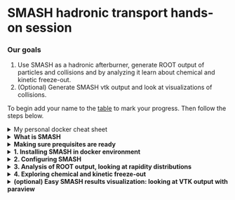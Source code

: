 # SMASH hadronic transport hands-on session

### Our goals
1. Use SMASH as a hadronic afterburner, generate ROOT output of particles and collisions
   and by analyzing it learn about chemical and kinetic freeze-out.
2. (Optional)
   Generate SMASH vtk output and look at visualizations of collisions.

To begin add your name to the [table](https://docs.google.com/spreadsheets/d/1f1M4vro1lFZnp80Dy0bE_XjYxMQid9oG9BgEMiO10-o/edit?usp=sharing) to mark your progress.
Then follow the steps below.

<details><summary> My personal docker cheat sheet </summary>
<p>

I'm very new with docker, so here I assemble commands that were useful for me:

```
  docker container ls -a        # List all containers
  docker system prune           # Remove all the stopped containers
  docker start -ai myJetscape   # Start JETSCAPE docker again after exiting

  # run JETSCAPE container on linux
  docker run -it -v ~/jetscape-docker:/home/jetscape-user --name myJetscape --user $(id -u):$(id -g) jetscape/base:v1.4

  # run JETSCAPE container on MAC
  docker run -it -v ~/jetscape-docker:/home/jetscape-user --name myJetscape jetscape/base:v1.4
```

</p>
</details>


<details><summary><b> What is SMASH </b></summary>
<p>

SMASH is a hadronic transport code. In JETSCAPE it simulates multiple hadron-hadron scatterings in the final dilute stage of the fireball evolution.
Look at the visualization at the [official SMASH webpage](https://smash-transport.github.io/). At the end of our session you might be able
to create similar visualizations, configure SMASH and analyze its output.

</p>
</details>



<details><summary><b> Making sure prequisites are ready </b></summary>
<p>

1. I assume that you have followed the [general school instructions](https://github.com/JETSCAPE/SummerSchool2020/blob/master/README.md) and have
docker installed. You really need docker to proceed.

Try the following command to make sure you are ready

```
    docker start -ai myJetscape
```


2. Having [ROOT](https://root.cern/install/) installed on your computer (not in docker space) is useful for this tutorial,
but it is not strictly necessary. If you have ROOT installed, then you will be able to perform analysis in a more visual way.

To test the installation try to run this outside of docker environment:

```
root -l
```

You should see a root command line. Try to type

```
new TBrowser
```

into this line and make sure you have a ROOT browser opening.

</p>
</details>


<details><summary><b> 1. Installing SMASH in docker environment </b></summary>
<p>

Go to the docker environment. If you didn't start it yet, start by

```
  docker start -ai myJetscape
```

Installing SMASH:

```
cd jetscape-docker/JETSCAPE/external_packages
./get_smash.sh
cd smash/smash_code/build
make smash
```

Now let's try to run SMASH. Starting default smash run:

```
./smash
```

Print out SMASH version:

```
./smash --version
```

Prints the list of all SMASH command line options

```
./smash --help
```

</p>
</details>



<details><summary><b> 2. Configuring SMASH </b></summary>
<p>
  What SMASH is going to simulate depends on what you ask it.
  By default it simulates a Au+Au collision at 1.23 GeV per nucleon in the lab frame.
  In the end we want to use SMASH as a hadronic afterburner, so let's learn to configure it.
  You can learn how to do it by yourself from the detailed [SMASH user guide](http://theory.gsi.de/~smash/userguide/1.8/),
  but this tutorial is intended to make your life a bit simpler. So let's go
  step by step.

  SMASH is controlled in two ways:

  - By configuration file\
    By default this file is called config.yaml. Let's copy
    it to JETSCAPE_school.yaml and make smash read configuration from it:

    ```
      cp config.yaml JETSCAPE_school.yaml
      ./smash --inputfile JETSCAPE_school.yaml
    ```

  - By command-line options\
    They can overrule the options in the file. For example,

    ```
      ./smash --inputfile JETSCAPE_school.yaml --config "General: {End_Time: 40.0}"
    ```
    will change the simulation end time from the 200 fm/c in the config to 40 fm/c.

  Now let us look inside the `JETSCAPE_school.yaml`. For now let's focus
  on the Output section:

  ```
    Output:
        Output_Interval: 10.0
        Particles:
            Format:          ["Oscar2013"]
  ```

  This means that SMASH is going to print out all the particles in
  Oscar2013 format (a simple human readable text), and if it is required to
  print out particles in the middle of the simulation, it will do so every 10.0 fm/c.
  By default SMASH will print out only particles in the end of the simulation.
  To make it actually print out particles every 10 fm/c we need to supply our config with
  an additional `Only_Final: No` option.

  ```
    Output:
        Output_Interval: 10.0
        Particles:
            Format:          ["Oscar2013"]
            Only_Final:      No
  ```

  ####Let's look at the results of our simulations

  By default SMASH output will be in the folders `data/0`, `data/1`, etc.
  Open the latest `data/?` folder and look at the files there.
  There is config.yaml there, it is just a full copy of SMASH configuration
  to keep record of what was done. And there is a `particle_lists.oscar` file. This is the one we want to look at.
  It contains the particles that SMASH generated. Open it and you should see something like this:

  ```
   #!OSCAR2013 particle_lists t x y z mass p0 px py pz pdg ID charge
   # Units: fm fm fm fm GeV GeV GeV GeV GeV none none e
   # SMASH-1.8
   # event 1 out 470
   200 -106.204 58.1653 -14.4014 0.938 1.26645138 -0.746754441 0.397353787 -0.092319454 2112 2364 0
   200 104.02 39.1754 98.0998 0.938 1.4867404 0.782602686 0.334508298 0.778582208 2212 907 1
   200 15.7665 -21.8512 -137.847 0.938 1.34280422 0.101448745 -0.118439561 -0.948134694 2212 2344 1
   ...
  ```

  You can analyse these results already using your favourite way to write scripts, but at this tutorial I want to show some
  convenient approaches to perform quick analysis without writing much code.
  For this we want output in a ROOT format.


  #### Let's generate ROOT output with more events for analysis

  Create a `config_SMASH_tutorial_collider.yaml` file with the following contents:

  ```
    Version: 1.8 # minimal SMASH version to use with this config file

    Logging:
        default: INFO

    General:
        Modus:          Collider
        Time_Step_Mode: Fixed
        Delta_Time:     0.1
        End_Time:       200.0
        Randomseed:     -1
        Nevents:        50

    Output:
        Output_Interval: 10.0
        Particles:
            Format:          ["Oscar2013", "Root"]

    Modi:
        Collider:
            Projectile:
                Particles: {2212: 79, 2112: 118} #Gold197
            Target:
                Particles: {2212: 79, 2112: 118} #Gold197

            E_Kin: 1.23
            Fermi_Motion: "frozen"
  ```

  This is almost the default configuration, but we have set `Nevents:  50` and added Root output.
  Run smash with this config:

  ```
    ./smash --inputfile config_SMASH_tutorial_collider.yaml
  ```


  Next we will look at the Root output.

</p>
</details>



<details><summary><b> 3. Analysis of ROOT output, looking at rapidity distributions </b></summary>
<p>


<details><summary> If you have ROOT installed on your computer (*not* in docker enviroment) </summary>
<p>

  1. Exit the docker environment by typing `exit`.
  2. Go to the `jetscape-docker/JETSCAPE/external_packages/smash/smash_code/build` folder
  3. Start ROOT and run the TBrowser:

     ```
       root -l
       new TBrowser
     ```

    This should open a browser. Use it to open the Root file `Particles.root` you generated previously from SMASH simulation.
    Remember, that by default SMASH output is in the latest of `data/0`, `data/1`, `data/?` folders.
    In the left panel of the browser you should see a tree called `particles`. Double-click on it and you will see many
    leaves. Double-click on a leaf shows a histogram. In this way you can see a distribution of x, y, z coordinates,
    times of output, particle energies p0, and momenta px, py, pz.
  4. Enter commands in the `Command(local)` panel, for example:

     ```
       particles->Draw("0.5 * log((p0+pz)/(p0-pz))","pdgcode == 2212", "E");
     ```

     Now left-click on the histogram canvas to update it.
</p>
</details>



Suppose that you do not have ROOT installed on your laptop or something didn't work well with your TBrowser.
You still have ROOT in your docker environment, just some nice visuals are not going to work. The way to proceed is the following.

1. Make sure you are in the docker environment. If not then run `docker start -ai myJetscape` to enter it.
2. Go to the `jetscape-docker/JETSCAPE/external_packages/smash/smash_code/build` folder
3. In the docker environment run

   ```
     root -l
   ```

   This should start a ROOT shell. You will see a `root [0]` prompt.


   Let's do something practical. We have generated 50 events previously, now let's compare pion to proton rapidity distributions.
   In the ROOT environment open the file you generated. Remember, that by default SMASH output is in the latest of `data/0`, `data/1`, `data/?` folders.

   ```
     TFile *f=new TFile("data/1/Particles.root");
     TTree *particles=(TTree*)f->Get("particles");
     particles->Scan("*");
   ```

   This will inform you about the contents of a ROOT file in a table form. You can see the columns `p0, px, py, pz`
   corresponding to particle 4-momenta. To plot rapidity distribution


   ```
     particles->Draw("0.5 * log((p0+pz)/(p0-pz))","pdgcode == 2212", "E");
   ```

 Here
 - `particles` is the name of the tree
 - `0.5 * log((p0+pz)/(p0-pz))` is the first parameter of the [Draw](https://root.cern.ch/root/html524/TTree.html#TTree:Draw) function.\
    It is the rapidity, a variable to be histogrammed. As you see, ROOT allows to put formulas there,
    which use leaves like `p0` and `pz`.
 - `pdgcode == 2212` is the second parameter of the [Draw](https://root.cern.ch/root/html524/TTree.html#TTree:Draw) function. It defines
   a cut. Here we cut on particle type, `2212` is a [PDG code](http://pdg.lbl.gov/2019/reviews/rpp2019-rev-monte-carlo-numbering.pdf) of protons.
   It is possible to combine cuts, for example `pdgcode == 2212 && sqrt(px*px + py*py) > 0.2 && t == 200.0`.
 - `E` is the third parameter of [Draw](https://root.cern.ch/root/html524/TTree.html#TTree:Draw). It is a plotting option that
   asks ROOT to show error bars.

Let's now plot a rapidity distribution for pions (plotting option `same` puts this histogram above the previous one):

```
  particles->Draw("0.5 * log((p0+pz)/(p0-pz))","pdgcode == 211 || pdgcode == 111 || pdgcode == -211", "E same");
```

Now both proton and pion histograms have the same color and you can't distinguish them. If you are in TBrowser then right-click on the points and change the color:

```
  Right-click -> SetLineAttributes
```

If you are using the ROOT inside docker without TBrowser then

```
htemp->SetLineColor(kRed);
c1->SaveAs("Rapidity_spectra_comparison.png");
```

You should be able to see the result either directly in TBrowser or by opening the file `Rapidity_spectra_comparison.png`.

<details><summary> Summary of commands to run in a ROOT environment without TBrowser </b></summary>

```
  TFile *f=new TFile("data/1/Particles.root");
  TTree *particles=(TTree*)f->Get("particles");
  particles->Scan("*");

  particles->Draw("0.5 * log((p0+pz)/(p0-pz))","pdgcode == 2212", "E");
  c1->SaveAs("Rapidity_spectrum_protons.png");

  particles->Draw("0.5 * log((p0+pz)/(p0-pz))","pdgcode == 211 || pdgcode == 111 || pdgcode == -211", "E");
  c1->SaveAs("Rapidity_spectrum_pions.png");

  particles->Draw("0.5 * log((p0+pz)/(p0-pz))","pdgcode == 2212", "E");
  particles->Draw("0.5 * log((p0+pz)/(p0-pz))","pdgcode == 211 || pdgcode == 111 || pdgcode == -211", "E same");
  htemp->SetLineColor(kRed);
  c1->SaveAs("Rapidity_spectra_comparison.png");
```
</p>
</details>


<details><summary> In TBrowser </b></summary>

```
  particles->Draw("0.5 * log((p0+pz)/(p0-pz))","pdgcode == 2212", "E");
  particles->Draw("0.5 * log((p0+pz)/(p0-pz))","pdgcode == 211 || pdgcode == 111 || pdgcode == -211", "E same");

```

</p>
</details>


Now you have a not so pretty, but very quick and functional way to analyze SMASH output. Let's look at particles in spatial coordinates.
You cannot do it in experiment, but it is easy in our case using the scatter-plots:

```
  particles->Draw("x:y:z","pdgcode == 2212");
  particles->Draw("x:y","pdgcode == 211");
```


</p>
</details>


<details><summary><b> 4. Exploring chemical and kinetic freeze-out </b></summary>
<p>

In this part we are going to discuss the chemical and kinetic freeze-out of
hadrons. First of all, do you know what chemical and kinetic freeze-outs are?
Write the definitions as you understand them in the chat.

Are hadrons frozen out immediately after the hydrodynamics is stopped
and hadronic afterburner is started? Let's try to answer this by comparing
spectra and yields from two simulations

  1. Just letting resonances decay, without any rescattering
  2. Running the full hadronic rescattering

For these simulations I have generated 100 events of particles sampled
from a hydrodynamic simulation of central Au+Au collisions at 19.6 GeV.
Download these sampled particles by [this link](https://drive.google.com/file/d/1iTLL2tjRI0f_bz8uKl5SXFLC6yMHPrM0/view?usp=sharing).
We will use them as an input to SMASH.

Unpack it:

```
  cd JETSCAPE/external_packages/smash/smash_code/build
  tar -xvf SMASH_input_particles_from_MUSIC_hydro.tar.gz
```

You should get a file `sampled_particles0`.

Next, configure SMASH to run as an afterburner. Here is the content of the SMASH config file:

```
Version: 1.8 # minimal SMASH version to use with this config file

Logging:
    default: INFO

General:
    Modus:          List
    End_Time:       100.0
    Nevents:        100
    Randomseed:     -1

Output:
    Output_Interval:  100.0
    Particles:
        Format:     ["Root"]
        Extended:   True
        Only_Final: No
    Collisions:
        Format:     ["Root"]
        Extended:   True

Modi:
    List:
        File_Directory: "."
        File_Prefix:    "sampled_particles"
        Shift_Id:       0

```

Put this into `config_SMASH_tutorial_afterburner.yaml` and run SMASH with this configuration -- it took around 5 minutes on my laptop:

```
  ./smash --inputfile config_SMASH_tutorial_afterburner.yaml
```


Now let's run SMASH starting from the same initial state, but switching
off all collisions. This is done in the SMASH config by setting option

```
Collision_Term:
    No_Collisions:  True
```

Run SMASH again without collisions. Let's use ROOT TBrowser to compare the spectra.
In case you can't open it in TBrowser:

```
  TFile *f1=new TFile("data/1/Particles.root");
  TTree *particles=(TTree*)f1->Get("particles");
  particles->Scan("*");

  TFile *f2=new TFile("data/1/Collisions.root");
  TTree *collisions=(TTree*)f2->Get("collisions");
  collisions->Scan("*");
```

Let's look, for example, at pion transverse momentum spectra at midrapidity

```
  particles->Draw("sqrt(px * px + py * py)", "t == 100 && abs(0.5 * log((p0 + pz)/(p0 - pz)) < 1.0) && pdgcode == 211", "E");
```
To compare different spectra use the plotting option `same`, like we did before.
How much do pion spectra differ for the simulation with and without scattering? Repeat the same for kaons and protons.

What can you conclude from this study? Let's discuss it in the chat.

1. How much does the hadronic rescattering change the spectra?
2. What can you say about chemical freeze-out?
3. What can you say about kinetic freeze-out?

----

Now let us look at the reactions. When do the elastic and inelastic reactions stop?
Do inelastic reactions cease earlier than elastic ones? Are reactions equilibrated
at some point, i.e. do they occur at the same rate in forward and backward directions?


Looking at resonance formation and decays:

```
 collisions->Draw("t","nin == 2 && nout == 1 ");
 collisions->Draw("t","nin == 1 && nout == 2 ", "same");
```

Looking at formations and decays specifically for Delta0(1232):

```
 collisions->Draw("t","nin == 2 && nout == 1 && pdgcode[2] == 2114");
 collisions->Draw("t","nin == 1 && nout == 2 && pdgcode[0] == 2114", "same");
```

Looking at elastic and inelastic 2->2 collisions:

```
collisions->Draw("t:z","nin == 2 && nout == 2 &&  ((pdgcode[0] == pdgcode[2] && pdgcode[1] == pdgcode[3]) || (pdgcode[0] == pdgcode[3] && pdgcode[1] == pdgcode[2]))");
collisions->Draw("t:z","nin == 2 && nout == 2 && !((pdgcode[0] == pdgcode[2] && pdgcode[1] == pdgcode[3]) || (pdgcode[0] == pdgcode[3] && pdgcode[1] == pdgcode[2]))", "same");
```

#### Discussion

1. What did you learn about chemical and kinetic freeze-out?
2. Were we able to pinpoint them in a transport simulation? If yes then how? If no then why?
3. How would you proceed to study it further?

</p>
</details>


<details><summary><b> (optional) Easy SMASH results visualization: looking at VTK output with paraview </b></summary>
<p>


*Installing paraview*
----

For creating nice SMASH visualizations we will use paraview.


<details><summary> MAC  </summary>
<p>

```
brew cask install paraview
```

</p>
</details>

<details><summary> Ubuntu or other linux </summary>
<p>

```
sudo apt-get install -y paraview
```

With other linux distributives you may use *yum* instead of *apt-get*.

</p>
</details>

<details><summary> Windows </summary>
<p>

[Download](https://www.paraview.org/download/) and execute the .exe installer for Windows.

</p>
</details>

If you have some fancy operating system, then just give it up.
If you didn't manage to install paraview for more than 10 minutes, give it up
and proceed further. Paraview is nice to have, but not critical for us.


  If you didn't manage to install paraview, skip this section. It's pretty and fun, but not critical for us.


*Generating SMASH output for visualization*
----

  Let's generate the output from SMASH that paraview can read. It's called the VTK output. To switch it on
  add it to the SMASH config:

  ```
    Output:
        Output_Interval: 1.0
        Particles:
            Format:          ["Oscar2013", "VTK"]
            Only_Final:      No
            Extended:        True
  ```

  This is going to generate a lot of output, so let's change the time of simulation to 40 fm/c instead of 200 fm/c:

  ```
    General:
        ...
        End_Time:    40.0   # 200.0
        ...
  ```
  Run smash to get the output:

  ```
    ./smash
  ```

*Visualization*
----

  Look at the last of the `data/0`, `data/1`, `data/?` folders. Do you see a lot of `.vtk` files there?
  Let us open these vtk files. For this start `paraview`, press `File -> Open`
  and open our vtk files.

  Press a large
  ```
    Apply
  ```
  button and you should be able to see some small dots on the display. Those are our particles.
  Let's make them look bigger. Change:

  ```
    Representation: Surface -> 3D Glyphs
    Glyph Type: Arrow -> Sphere
  ```

  Now use the `Next Frame` and `Previous Frame` buttons on the top to play the movie.

  ### Challenge

  Experiment with paraview capabilities. You can change the color of spheres depending on their momenta,
  particle type, etc. You can add arrows to particles to show their momenta.

  Try to visualize a particles in a box simulation instead of collider. To run a box simulation
  change

  ```
    General:
        Modus:  Box  # previously it was Collider
  ```

  and set up the box configuration you like, see [the documentation](http://theory.gsi.de/~smash/userguide/1.8/input_modi_box_.html).
  I don't reveal all the details, you have to find them yourselves. That's why it's called *challenge*.

</p>
</details>



